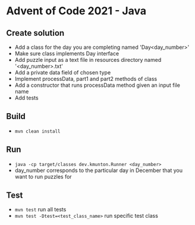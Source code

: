 # Advent of Code 2021 - Java

## Create solution
- Add a class for the day you are completing named 'Day<day_number>'
- Make sure class implements Day interface
- Add puzzle input as a text file in resources directory named '<day_number>.txt'
- Add a private data field of chosen type
- Implement processData, part1 and part2 methods of class
- Add a constructor that runs processData method given an input file name
- Add tests

## Build
- ```mvn clean install```

## Run
- ```java -cp target/classes dev.kmunton.Runner <day_number>```
- day_number corresponds to the particular day in December that you want to run puzzles for

## Test
- ```mvn test``` run all tests
- ```mvn test -Dtest=<test_class_name>``` run specific test class